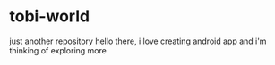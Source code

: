 # tobi-world
just another repository
hello there, i love creating android app and i'm thinking of exploring more
